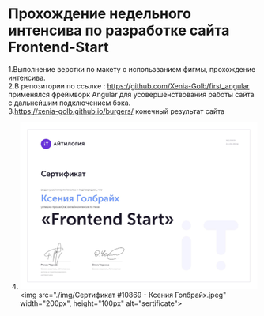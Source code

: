 
# Прохождение недельного интенсива по разработке сайта Frontend-Start

1.Выполнение верстки по макету с использванием фигмы, прохождение интенсива. <br>
2.В репозитории по ссылке : https://github.com/Xenia-Golb/first_angular применялся фреймворк Angular для усовершенствования работы сайта с дальнейшим подключением бэка.<br>
3.https://xenia-golb.github.io/burgers/ конечный результат сайта <br>


4. ![sertificate](https://github.com/Xenia-Golb/burger-intensivee/blob/main/img/Сертификат%20%2310869%20-%20Ксения%20Голбрайх.jpeg)
<img src="./img/Сертификат #10869 - Ксения Голбрайх.jpeg" width="200px", height="100px" alt="sertificate">
